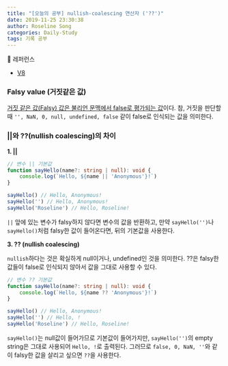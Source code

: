 ```yaml
---
title: "[오늘의 공부] nullish-coalescing 연산자 ('??')"
date: 2019-11-25 23:30:38
author: Roseline Song
categories: Daily-Study
tags: 기록 공부
---
```


📔 레퍼런스

- [V8](https://v8.dev/features/nullish-coalescing)

### Falsy value (거짓같은 값)

[거짓 같은 값(Falsy) 값은 불리언 문맥에서 false로 평가되는 값](https://developer.mozilla.org/ko/docs/Glossary/Falsy)이다. 참, 거짓을 판단할 때 `'', NaN, 0, null, undefined, false` 같이 false로 인식되는 값을 의미한다.

### ||와 ??(nullish coalescing)의 차이

**1. ||**

```typescript
// 변수 || 기본값
function sayHello(name?: string | null): void {
    console.log(`Hello, ${name || 'Anonymous'}!`)
}

sayHello() // Hello, Anonymous!
sayHello('') // Hello, Anonymous!
sayHello('Roseline') // Hello, Roseline!
```

`||` 앞에 있는 변수가 falsy하지 않다면 변수의 값을 반환하고, 만약 `sayHello('')`나 `sayHello()`처럼 falsy한 값이 들어온다면, 뒤의 기본값을 사용한다.

**3. ?? (nullish coalescing)**

`nullish`하다는 것은 확실하게 null이거나, undefined인 것을 의미한다. ??은 falsy한 값들이 false로 인식되지 않아서 값을 그대로 사용할 수 있다. 

```typescript
// 변수 ?? 기본값
function sayHello(name?: string | null): void {
    console.log(`Hello, ${name ?? 'Anonymous'}!`)
}

sayHello() // Hello, Anonymous!
sayHello('') // Hello, !
sayHello('Roseline') // Hello, Roseline!
```

`sayHello()`는 null값이 들어가므로 기본값이 들어가지만, `sayHello('')`의 empty string은 그대로 사용되어 `Hello, !`로 출력된다. 그러므로 `false, 0, NaN, ''`와 같이 falsy한 값을 살리고 싶으면 `??`을 사용한다.
